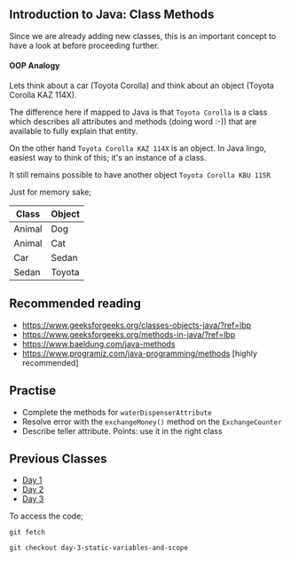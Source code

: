 Introduction to Java: Class Methods
---
Since we are already adding new classes, this is an important concept to have a look at before proceeding further.

#### OOP Analogy
Lets think about a car (Toyota Corolla) and think about an object (Toyota Corolla KAZ 114X).

The difference here if mapped to Java is that `Toyota Corolla` is a class which describes all attributes and methods (doing word :-)) that are available to fully explain that entity.

On the other hand `Toyota Corolla KAZ 114X` is an object. In Java lingo, easiest way to think of this; it's an instance of a class.

It still remains possible to have another object `Toyota Corolla KBU 115R`


Just for memory sake;

| Class       |  Object     |
| ----------- | ----------- |
| Animal      | Dog         |
| Animal      | Cat         |
| Car         | Sedan       |
| Sedan       | Toyota      |

Recommended reading
----
- https://www.geeksforgeeks.org/classes-objects-java/?ref=lbp
- https://www.geeksforgeeks.org/methods-in-java/?ref=lbp
- https://www.baeldung.com/java-methods
- https://www.programiz.com/java-programming/methods [highly recommended]

Practise
---
- Complete the methods for `waterDispenserAttribute`
- Resolve error with the `exchangeMoney()` method on the `ExchangeCounter`
- Describe teller attribute. Points: use it in the right class

Previous Classes
---
- [Day 1](https://github.com/r115/java-learning-with-derrick/tree/day-1-hello-world)
- [Day 2](https://github.com/r115/java-learning-with-derrick/tree/day-2-variables)
- [Day 3](https://github.com/r115/java-learning-with-derrick/tree/day-3-static-variables-and-scope)

To access the code;

```
git fetch

git checkout day-3-static-variables-and-scope
```